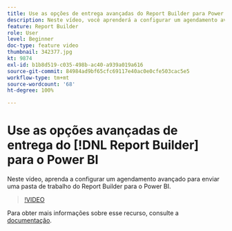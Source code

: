 ```yaml
---
title: Use as opções de entrega avançadas do Report Builder para Power BI
description: Neste vídeo, você aprenderá a configurar um agendamento avançado para enviar uma pasta de trabalho do Report Builder para o Power BI.
feature: Report Builder
role: User
level: Beginner
doc-type: feature video
thumbnail: 342377.jpg
kt: 9874
exl-id: b1b8d519-c035-498b-ac40-a939a019a616
source-git-commit: 84984ad9bf65cfc69117e40ac0e0cfe503cac5e5
workflow-type: tm+mt
source-wordcount: '68'
ht-degree: 100%

---
```


# Use as opções avançadas de entrega do [!DNL Report Builder] para o Power BI

Neste vídeo, aprenda a configurar um agendamento avançado para enviar uma pasta de trabalho do Report Builder para o Power BI.

>[!VIDEO](https://video.tv.adobe.com/v/342377/?quality=12&learn=on)

Para obter mais informações sobre esse recurso, consulte a [documentação](https://experienceleague.adobe.com/docs/analytics/analyze/report-builder/publish-powerbi/power-bi.html?lang=pt-BR).
